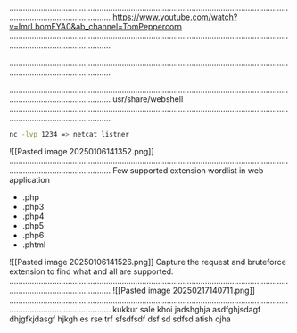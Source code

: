 .........................................................................................................................................................................
https://www.youtube.com/watch?v=ImrLbomFYA0&ab_channel=TomPeppercorn
.........................................................................................................................................................................

.........................................................................................................................................................................


.........................................................................................................................................................................
usr/share/webshell
.........................................................................................................................................................................

```bash
nc -lvp 1234 => netcat listner
```
![[Pasted image 20250106141352.png]]
.........................................................................................................................................................................
Few supported extension wordlist in web application
- .php
- .php3
- .php4
- .php5
- .php6
- .phtml

![[Pasted image 20250106141526.png]]
Capture the request and bruteforce extension to find what and all are supported.
.........................................................................................................................................................................
![[Pasted image 20250217140711.png]]
.........................................................................................................................................................................
kukkur sale
khoi
jadshghja
asdfghjsdagf
dhjgfkjdasgf
hjkgh
es
rse
trf
sfsdfsdf
dsf
sd
sdfsd
atish ojha

